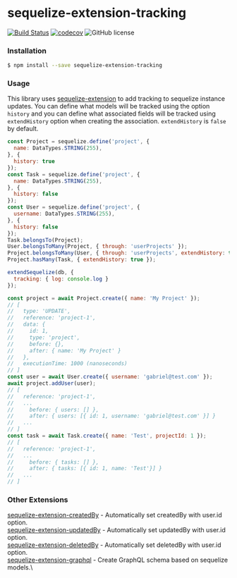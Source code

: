# sequelize-extension-tracking

[![Build Status](https://travis-ci.org/gcmarques/sequelize-extension-tracking.svg?branch=master)](https://travis-ci.org/gcmarques/sequelize-extension-tracking)
[![codecov](https://codecov.io/gh/gcmarques/sequelize-extension/branch/master/graph/badge.svg)](https://codecov.io/gh/gcmarques/sequelize-extension-tracking)
![GitHub license](https://img.shields.io/github/license/gcmarques/sequelize-extension-tracking.svg)

### Installation
```bash
$ npm install --save sequelize-extension-tracking
```

### Usage

This library uses [sequelize-extension](https://www.npmjs.com/package/sequelize-extension) to add tracking to sequelize instance updates. You can define what models will be tracked using the option `history` and you can define what associated fields will be tracked using `extendHistory` option when creating the association. `extendHistory` is `false` by default.
```javascript
const Project = sequelize.define('project', {
  name: DataTypes.STRING(255),
}, { 
  history: true 
});
const Task = sequelize.define('project', {
  name: DataTypes.STRING(255),
}, { 
  history: false 
});
const User = sequelize.define('project', {
  username: DataTypes.STRING(255),
}, { 
  history: false 
});
Task.belongsTo(Project);
User.belongsToMany(Project, { through: 'userProjects' });
Project.belongsToMany(User, { through: 'userProjects', extendHistory: true });
Project.hasMany(Task, { extendHistory: true });

extendSequelize(db, {
  tracking: { log: console.log }
});

const project = await Project.create({ name: 'My Project' });
// [
//   type: 'UPDATE',
//   reference: 'project-1',
//   data: {
//     id: 1,
//     type: 'project',
//     before: {},
//     after: { name: 'My Project' }
//   },
//   executionTime: 1000 (nanoseconds)
// ]
const user = await User.create({ username: 'gabriel@test.com' });
await project.addUser(user);
// [
//   reference: 'project-1',
//   ...
//     before: { users: [] },
//     after: { users: [{ id: 1, username: 'gabriel@test.com' }] }
//   ...
// ]
const task = await Task.create({ name: 'Test', projectId: 1 });
// [
//   reference: 'project-1',
//   ...
//     before: { tasks: [] },
//     after: { tasks: [{ id: 1, name: 'Test'}] }
//   ...
// ]
```


### Other Extensions
[sequelize-extension-createdBy](https://www.npmjs.com/package/sequelize-extension-createdBy) - Automatically set createdBy with user.id option.\
[sequelize-extension-updatedBy](https://www.npmjs.com/package/sequelize-extension-updatedBy) - Automatically set updatedBy with user.id option.\
[sequelize-extension-deletedBy](https://www.npmjs.com/package/sequelize-extension-deletedBy) - Automatically set deletedBy with user.id option.\
[sequelize-extension-graphql](https://www.npmjs.com/package/sequelize-extension-graphql) - Create GraphQL schema based on sequelize models.\
